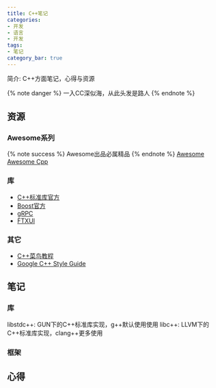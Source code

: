 ```yaml
---
title: C++笔记
categories:
- 开发
- 语言
- 开发
tags:
- 笔记
category_bar: true
---
```

简介: C++方面笔记，心得与资源
<!-- more -->
{% note danger %}
一入CC深似海，从此头发是路人
{% endnote %}
## 资源
### Awesome系列
{% note success %}
Awesome出品必属精品
{% endnote %}
[Awesome](https://github.com/sindresorhus/awesome)
[Awesome Cpp](https://github.com/fffaraz/awesome-cpp)
### 库
* [C++标准库官方](https://en.cppreference.com/w/)
* [Boost官方](https://www.boost.org/)
* [gRPC](https://grpc.io/)
* [FTXUI](https://arthursonzogni.github.io/FTXUI/)
### 其它
* [C++菜鸟教程](https://www.runoob.com/cplusplus/cpp-tutorial.html)
* [Google C++ Style Guide](https://google.github.io/styleguide/cppguide.html)
## 笔记
### 库
libstdc++: GUN下的C++标准库实现，g++默认使用使用
libc++: LLVM下的C++标准库实现，clang++更多使用
### 框架
## 心得
